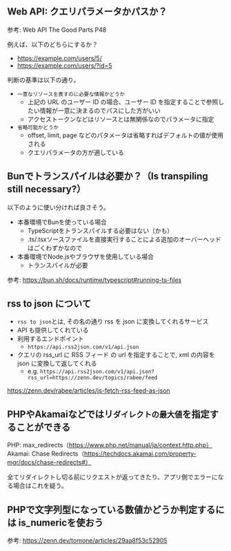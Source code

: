 ## Web API: クエリパラメータかパスか？

参考: Web API The Good Parts P48

例えば、以下のどちらにするか？

- https://example.com/users/5/
- https://example.com/users/?id=5

判断の基準は以下の通り。

- `一意なリソースを表すのに必要な情報かどうか`
  - 上記の URL のユーザー ID の場合、ユーザー ID を指定することで参照したい情報が一意に決まるのでパスにした方がいい
  - アクセストークンなどはリソースとは無関係なのでパラメータに指定
- `省略可能かどうか`
  - offset, limit, page などのパタメータは省略すればデフォルトの値が使用される
  - クエリパラメータの方が適している

## Bunでトランスパイルは必要か？（Is transpiling still necessary?）

以下のように使い分ければ良さそう。

- 本番環境でBunを使っている場合
    - TypeScriptをトランスパイルする必要はない（かも）
    - .ts/.tsxソースファイルを直接実行することによる追加のオーバーヘッドはごくわずかなので
- 本番環境でNode.jsやブラウザを使用している場合
    - トランスパイルが必要

参考: https://bun.sh/docs/runtime/typescript#running-ts-files

## rss to json について

- `rss to json`とは, その名の通り rss を json に変換してくれるサービス
- API も提供してくれている
- 利用するエンドポイント
  - `https://api.rss2json.com/v1/api.json`
- クエリの rss_url に RSS フィード の url を指定することで, xml の内容を json に変換して返してくれる
  - e.g. `https://api.rss2json.com/v1/api.json?rss_url=https://zenn.dev/topics/rabee/feed`

https://zenn.dev/rabee/articles/js-fetch-rss-feed-as-json

## PHPやAkamaiなどではリ`ダイレクトの最大値`を指定することができる

PHP: max_redirects（https://www.php.net/manual/ja/context.http.php）
Akamai: Chase Redirects（https://techdocs.akamai.com/property-mgr/docs/chase-redirects#）

全てリダイレクトし切る前にリクエストが返ってきたり、アプリ側でエラーになる場合はこれを疑う。

## PHPで文字列型になっている数値かどうか判定するには is_numericを使おう

参考: https://zenn.dev/tomone/articles/29aa8f53c52905
